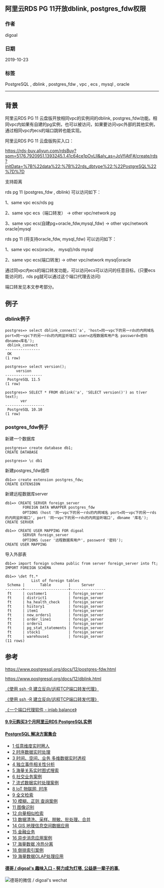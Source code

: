 ## 阿里云RDS PG 11开放dblink, postgres_fdw权限    
                                                                         
### 作者                                
digoal                                                                         
                                                                         
### 日期                                                                         
2019-10-23                                                                      
                                                                         
### 标签                                                                         
PostgreSQL , dblink , postgres_fdw , vpc , ecs , mysql , oracle          
                                                                         
----                                                                         
                                                                         
## 背景     
阿里云RDS PG 11 云盘版开放相同vpc的实例间的dblink, postgres_fdw功能。相同vpc内如果有自建的pg实例，也可以被访问，如果要访问vpc外部的其他实例，通过相同vpc内ecs的端口跳转也能实现。  
  
阿里云RDS PG 11 云盘版购买入口：  
  
https://rds-buy.aliyun.com/rdsBuy?spm=5176.7920951.1393245.1.41c64ce1pOvLll&aly_as=JoVfjAtF#/create/rds?initData=%7B%22data%22:%7B%22rds_dbtype%22:%22PostgreSQL%22%7D%7D  
  
支持距离  
  
rds pg 11 (postgres_fdw , dblink) 可以访问如下：  
  
1、same vpc ecs/rds pg   
  
2、same vpc ecs（端口转发） -> other vpc/network pg   
  
3、same vpc ecs(自建pg+oracle_fdw,mysql_fdw) -> other vpc/network oracle|mysql   
  
rds pg 11 (将支持oracle_fdw, mysql_fdw) 可以访问如下：  
  
1、same vpc ecs(oracle， mysql)/rds mysql  
  
2、same vpc ecs(端口转发) -> other vpc/network mysql|oracle   
  
通过同vpc内ecs的端口转发功能，可以访问ecs可以访问的任意目标。(只要ecs能访问的，rds pg就可以通过这个端口代理去访问)  
  
端口转发见本文参考部分。  
  
## 例子  
### dblink例子  
  
```  
postgres=> select dblink_connect('a', 'host=同一vpc下的另一rds的内网域名 port=同一vpc下的另一rds的内网监听端口 user=远程数据库用户名 password=密码 dbname=库名');  
 dblink_connect   
----------------  
 OK  
(1 row)  
  
postgres=> select version();  
     version       
-----------------  
 PostgreSQL 11.5  
(1 row)  
  
postgres=> SELECT * FROM dblink('a', 'SELECT version()') as t(ver text);  
       ver          
------------------  
 PostgreSQL 10.10  
(1 row)  
```  
  
### postgres_fdw例子  
  
新建一个数据库  
  
```  
postgres=> create database db1;  
CREATE DATABASE  
  
postgres=> \c db1  
```  
  
新建postgres_fdw插件  
  
```  
db1=> create extension postgres_fdw;  
CREATE EXTENSION  
```  
  
新建远程数据库server  
  
```  
db1=> CREATE SERVER foreign_server                                                              
        FOREIGN DATA WRAPPER postgres_fdw  
        OPTIONS (host '同一vpc下的另一rds的内网域名 port=同一vpc下的另一rds的内网监听端口', port '同一vpc下的另一rds的内网监听端口', dbname '库名');  
CREATE SERVER  
  
db1=> CREATE USER MAPPING FOR digoal      
        SERVER foreign_server  
        OPTIONS (user '远程数据库用户', password '密码');  
CREATE USER MAPPING  
```  
  
导入外部表  
  
```  
db1=> import foreign schema public from server foreign_server into ft;  
IMPORT FOREIGN SCHEMA  
  
db1=> \det ft.*  
            List of foreign tables  
 Schema |       Table        |     Server       
--------+--------------------+----------------  
 ft     | customer1          | foreign_server  
 ft     | district1          | foreign_server  
 ft     | ha_health_check    | foreign_server  
 ft     | history1           | foreign_server  
 ft     | item1              | foreign_server  
 ft     | new_orders1        | foreign_server  
 ft     | order_line1        | foreign_server  
 ft     | orders1            | foreign_server  
 ft     | pg_stat_statements | foreign_server  
 ft     | stock1             | foreign_server  
 ft     | warehouse1         | foreign_server  
(11 rows)  
```  
  
## 参考  
https://www.postgresql.org/docs/12/postgres-fdw.html  
  
https://www.postgresql.org/docs/12/dblink.html  
  
[《使用 ssh -R 建立反向/远程TCP端口转发代理》](../201406/20140614_01.md)    
  
[《使用 ssh -R 建立反向/远程TCP端口转发代理》](../201406/20140614_01.md)    
  
[《一个端口代理软件 - inlab balance》](../201711/20171128_01.md)    
    
  
  
  
  
  
  
  
  
  
  
  
  
  
  
  
  
  
  
  
  
  
  
  
  
  
  
  
  
  
  
  
  
  
  
  
  
  
#### [9.9元购买3个月阿里云RDS PostgreSQL实例](https://www.aliyun.com/database/postgresqlactivity "57258f76c37864c6e6d23383d05714ea")
  
  
#### [PostgreSQL 解决方案集合](https://yq.aliyun.com/topic/118 "40cff096e9ed7122c512b35d8561d9c8")
- [1 任意维度实时圈人](https://yq.aliyun.com/topic/118 "40cff096e9ed7122c512b35d8561d9c8")
- [2 时序数据实时处理](https://yq.aliyun.com/topic/118 "40cff096e9ed7122c512b35d8561d9c8")
- [3 时间、空间、业务 多维数据实时透视](https://yq.aliyun.com/topic/118 "40cff096e9ed7122c512b35d8561d9c8")
- [4 独立事件相关性分析](https://yq.aliyun.com/topic/118 "40cff096e9ed7122c512b35d8561d9c8")
- [5 海量关系实时图式搜索](https://yq.aliyun.com/topic/118 "40cff096e9ed7122c512b35d8561d9c8")
- [6 社交业务案例](https://yq.aliyun.com/topic/118 "40cff096e9ed7122c512b35d8561d9c8")
- [7 流式数据实时处理案例](https://yq.aliyun.com/topic/118 "40cff096e9ed7122c512b35d8561d9c8")
- [8 IoT 物联网, 时序](https://yq.aliyun.com/topic/118 "40cff096e9ed7122c512b35d8561d9c8")
- [9 全文检索](https://yq.aliyun.com/topic/118 "40cff096e9ed7122c512b35d8561d9c8")
- [10 模糊、正则 查询案例](https://yq.aliyun.com/topic/118 "40cff096e9ed7122c512b35d8561d9c8")
- [11 图像识别](https://yq.aliyun.com/topic/118 "40cff096e9ed7122c512b35d8561d9c8")
- [12 向量相似检索](https://yq.aliyun.com/topic/118 "40cff096e9ed7122c512b35d8561d9c8")
- [13 数据清洗、采样、脱敏、批处理、合并](https://yq.aliyun.com/topic/118 "40cff096e9ed7122c512b35d8561d9c8")
- [14 GIS 地理信息空间数据应用](https://yq.aliyun.com/topic/118 "40cff096e9ed7122c512b35d8561d9c8")
- [15 金融业务](https://yq.aliyun.com/topic/118 "40cff096e9ed7122c512b35d8561d9c8")
- [16 异步消息应用案例](https://yq.aliyun.com/topic/118 "40cff096e9ed7122c512b35d8561d9c8")
- [17 海量数据 冷热分离](https://yq.aliyun.com/topic/118 "40cff096e9ed7122c512b35d8561d9c8")
- [18 倒排索引案例](https://yq.aliyun.com/topic/118 "40cff096e9ed7122c512b35d8561d9c8")
- [19 海量数据OLAP处理应用](https://yq.aliyun.com/topic/118 "40cff096e9ed7122c512b35d8561d9c8")
  
  
#### [德哥 / digoal's 趣味入口 - 努力成为灯塔, 公益是一辈子的事.](https://github.com/digoal/blog/blob/master/README.md "22709685feb7cab07d30f30387f0a9ae")
  
  
![德哥的微信 / digoal's wechat](../pic/digoal_weixin.jpg "f7ad92eeba24523fd47a6e1a0e691b59")
  

